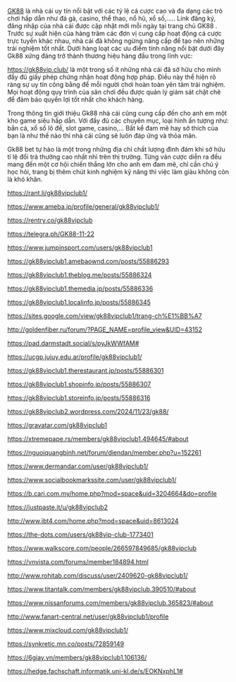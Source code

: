 <p><a href="https://gk88vip.club/">GK88</a> l&agrave; nh&agrave; c&aacute;i uy t&iacute;n nổi bật với c&aacute;c tỷ lệ c&aacute; cược cao v&agrave; đa dạng c&aacute;c tr&ograve; chơi hấp dẫn như đ&aacute; g&agrave;, casino, thể thao, nổ hũ, xổ số,..... Link đăng k&yacute;, đăng nhập của nh&agrave; c&aacute;i được cập nhật mới mỗi ng&agrave;y tại trang chủ GK88 . Trước sự xuất hiện của h&agrave;ng trăm c&aacute;c đơn vị cung cấp hoạt động c&aacute; cược trực tuyến kh&aacute;c nhau, nh&agrave; c&aacute;i đ&atilde; kh&ocirc;ng ngừng n&acirc;ng cấp để tạo n&ecirc;n những trải nghiệm tốt nhất. Dưới h&agrave;ng loạt c&aacute;c ưu điểm t&iacute;nh năng nổi bật dưới đ&acirc;y Gk88 xứng đ&aacute;ng trở th&agrave;nh thương hiệu h&agrave;ng đầu trong lĩnh vực:</p>

<p><a href="https://gk88vip.club/">https://gk88vip.club/</a> l&agrave; một trong số &iacute;t những nh&agrave; c&aacute;i đ&atilde; sở hữu cho m&igrave;nh đầy đủ giấy ph&eacute;p chứng nhận hoạt động hợp ph&aacute;p. Điều n&agrave;y thể hiện r&otilde; r&agrave;ng sự uy t&iacute;n c&ocirc;ng bằng để mỗi người chơi ho&agrave;n to&agrave;n y&ecirc;n t&acirc;m trải nghiệm. Mọi hoạt động quy tr&igrave;nh của s&acirc;n chơi đều được quản l&yacute; gi&aacute;m s&aacute;t chặt chẽ để đảm bảo quyền lợi tốt nhất cho kh&aacute;ch h&agrave;ng.</p>

<p>Trong th&ocirc;ng tin giới thiệu Gk88 nh&agrave; c&aacute;i cũng cung cấp đến cho anh em một kho game si&ecirc;u hấp dẫn. Với đầy đủ c&aacute;c chuy&ecirc;n mục, loại h&igrave;nh ấn tượng như: bắn c&aacute;, xổ số l&ocirc; đề, slot game, casino,&hellip; Bất kể đam m&ecirc; hay sở th&iacute;ch của bạn l&agrave; như thế n&agrave;o th&igrave; nh&agrave; c&aacute;i cũng sẽ lu&ocirc;n đ&aacute;p ứng v&agrave; thỏa m&atilde;n.</p>

<p>Gk88 bet tự h&agrave;o l&agrave; một trong những địa chỉ chất lượng đ&igrave;nh đ&aacute;m khi sở hữu tỉ lệ đổi trả thưởng cao nhất nh&igrave; tr&ecirc;n thị trường. Từng v&aacute;n cược diễn ra đều mang đến một cơ hội chiến thắng lớn cho anh em đam m&ecirc;, chỉ cần ch&uacute; &yacute; học hỏi, trang bị th&ecirc;m ch&uacute;t kinh nghiệm kỹ năng th&igrave; việc l&agrave;m gi&agrave;u kh&ocirc;ng c&ograve;n l&agrave; kh&oacute; khăn.</p>

<p><a href="https://rant.li/gk88vipclub1/">https://rant.li/gk88vipclub1/</a></p>

<p><a href="https://www.ameba.jp/profile/general/gk88vipclub1/">https://www.ameba.jp/profile/general/gk88vipclub1/</a></p>

<p><a href="https://rentry.co/gk88vipclub">https://rentry.co/gk88vipclub</a></p>

<p><a href="https://telegra.ph/GK88-11-22">https://telegra.ph/GK88-11-22</a></p>

<p><a href="https://www.jumpinsport.com/users/gk88vipclub1">https://www.jumpinsport.com/users/gk88vipclub1</a></p>

<p><a href="https://gk88vipclub1.amebaownd.com/posts/55886293">https://gk88vipclub1.amebaownd.com/posts/55886293</a></p>

<p><a href="https://gk88vipclub1.theblog.me/posts/55886324">https://gk88vipclub1.theblog.me/posts/55886324</a></p>

<p><a href="https://gk88vipclub1.themedia.jp/posts/55886336">https://gk88vipclub1.themedia.jp/posts/55886336</a></p>

<p><a href="https://gk88vipclub1.localinfo.jp/posts/55886345">https://gk88vipclub1.localinfo.jp/posts/55886345</a></p>

<p><a href="https://sites.google.com/view/gk88vipclub1/trang-ch%E1%BB%A7">https://sites.google.com/view/gk88vipclub1/trang-ch%E1%BB%A7</a></p>

<p><a href="http://goldenfiber.ru/forum/?PAGE_NAME=profile_view&amp;UID=43152">http://goldenfiber.ru/forum/?PAGE_NAME=profile_view&amp;UID=43152</a></p>

<p><a href="https://pad.darmstadt.social/s/pyJkWWfAM#">https://pad.darmstadt.social/s/pyJkWWfAM#</a></p>

<p><a href="https://ucgp.jujuy.edu.ar/profile/gk88vipclub1/">https://ucgp.jujuy.edu.ar/profile/gk88vipclub1/</a></p>

<p><a href="https://gk88vipclub1.therestaurant.jp/posts/55886301">https://gk88vipclub1.therestaurant.jp/posts/55886301</a></p>

<p><a href="https://gk88vipclub1.shopinfo.jp/posts/55886307">https://gk88vipclub1.shopinfo.jp/posts/55886307</a></p>

<p><a href="https://gk88vipclub1.storeinfo.jp/posts/55886316">https://gk88vipclub1.storeinfo.jp/posts/55886316</a></p>

<p><a href="https://gk88vipclub2.wordpress.com/2024/11/23/gk88/">https://gk88vipclub2.wordpress.com/2024/11/23/gk88/</a></p>

<p><a href="https://gravatar.com/gk88vipclub1">https://gravatar.com/gk88vipclub1</a></p>

<p><a href="https://xtremepape.rs/members/gk88vipclub1.494645/#about">https://xtremepape.rs/members/gk88vipclub1.494645/#about</a></p>

<p><a href="https://nguoiquangbinh.net/forum/diendan/member.php?u=152261">https://nguoiquangbinh.net/forum/diendan/member.php?u=152261</a></p>

<p><a href="https://www.dermandar.com/user/gk88vipclub1/">https://www.dermandar.com/user/gk88vipclub1/</a></p>

<p><a href="https://www.socialbookmarkssite.com/user/gk88vipclub1/">https://www.socialbookmarkssite.com/user/gk88vipclub1/</a></p>

<p><a href="https://b.cari.com.my/home.php?mod=space&amp;uid=3204664&amp;do=profile">https://b.cari.com.my/home.php?mod=space&amp;uid=3204664&amp;do=profile</a></p>

<p><a href="https://justpaste.it/u/gk88vipclub2">https://justpaste.it/u/gk88vipclub2</a></p>

<p><a href="http://www.jbt4.com/home.php?mod=space&amp;uid=8613024">http://www.jbt4.com/home.php?mod=space&amp;uid=8613024</a></p>

<p><a href="https://the-dots.com/users/gk88vip-club-1773401">https://the-dots.com/users/gk88vip-club-1773401</a></p>

<p><a href="https://www.walkscore.com/people/266597849685/gk88vipclub">https://www.walkscore.com/people/266597849685/gk88vipclub</a></p>

<p><a href="https://vnvista.com/forums/member184894.html">https://vnvista.com/forums/member184894.html</a></p>

<p><a href="http://www.rohitab.com/discuss/user/2409620-gk88vipclub1/">http://www.rohitab.com/discuss/user/2409620-gk88vipclub1/</a></p>

<p><a href="https://www.titantalk.com/members/gk88vipclub.390510/#about">https://www.titantalk.com/members/gk88vipclub.390510/#about</a></p>

<p><a href="https://www.nissanforums.com/members/gk88vipclub.365823/#about">https://www.nissanforums.com/members/gk88vipclub.365823/#about</a></p>

<p><a href="http://www.fanart-central.net/user/gk88vipclub1/profile">http://www.fanart-central.net/user/gk88vipclub1/profile</a></p>

<p><a href="https://www.mixcloud.com/gk88vipclub1/">https://www.mixcloud.com/gk88vipclub1/</a></p>

<p><a href="https://synkretic.mn.co/posts/72859149">https://synkretic.mn.co/posts/72859149</a></p>

<p><a href="https://6giay.vn/members/gk88vipclub1.106136/">https://6giay.vn/members/gk88vipclub1.106136/</a></p>

<p><a href="https://hedge.fachschaft.informatik.uni-kl.de/s/EOKNxphL1#">https://hedge.fachschaft.informatik.uni-kl.de/s/EOKNxphL1#</a></p>
